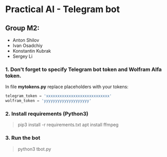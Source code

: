 # Practical AI - Telegram bot
## Group M2:
* Anton Shilov
* Ivan Osadchiy
* Konstantin Kubrak
* Sergey Li
### 1. Don't forget to specify Telegram bot token and Wolfram Alfa token.
In file **mytokens.py** replace placeholders with your tokens:
```python
telegram_token = 'xxxxxxxxxxxxxxxxxxxxxxxxxxxx'
wolfram_token = 'yyyyyyyyyyyyyyyyyyyy'
```
### 2. Install requirements (Python3)
> pip3 install -r requirements.txt
> apt install ffmpeg

### 3. Run the bot
> python3 tbot.py